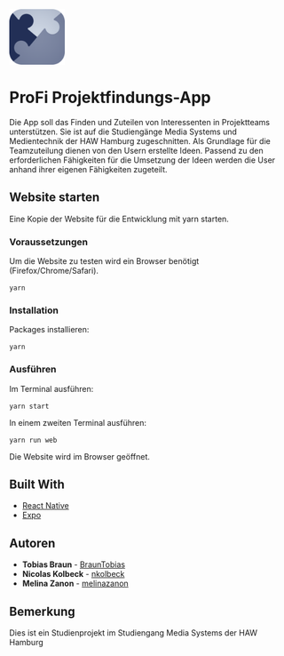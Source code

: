 <img src="https://github.com/BraunTobias/ProFi/blob/neueVersion/assets/App%20Icon%20Alternative.png" width="100" height="100">

# ProFi Projektfindungs-App

Die App soll das Finden und Zuteilen von Interessenten in Projektteams unterstützen. Sie ist auf die Studiengänge Media Systems und Medientechnik der HAW Hamburg zugeschnitten. Als Grundlage für die Teamzuteilung dienen von den Usern erstellte Ideen. Passend zu den erforderlichen Fähigkeiten für die Umsetzung der Ideen werden die User anhand ihrer eigenen Fähigkeiten zugeteilt.

## Website starten
Eine Kopie der Website für die Entwicklung mit yarn starten.

### Voraussetzungen
Um die Website zu testen wird ein Browser benötigt (Firefox/Chrome/Safari).
```
yarn
```

### Installation
Packages installieren:
```
yarn
```

### Ausführen
Im Terminal ausführen:
```
yarn start
```
In einem zweiten Terminal ausführen:
```
yarn run web
```
Die Website wird im Browser geöffnet.

## Built With

* [React Native](https://reactnative.dev/) 
* [Expo](https://docs.expo.io/)


## Autoren

* **Tobias Braun** - [BraunTobias](https://github.com/BraunTobias)
* **Nicolas Kolbeck** - [nkolbeck](https://github.com/nkolbeck)
* **Melina Zanon** - [melinazanon](https://github.com/melinazanon)


## Bemerkung

Dies ist ein Studienprojekt im Studiengang Media Systems der HAW Hamburg
